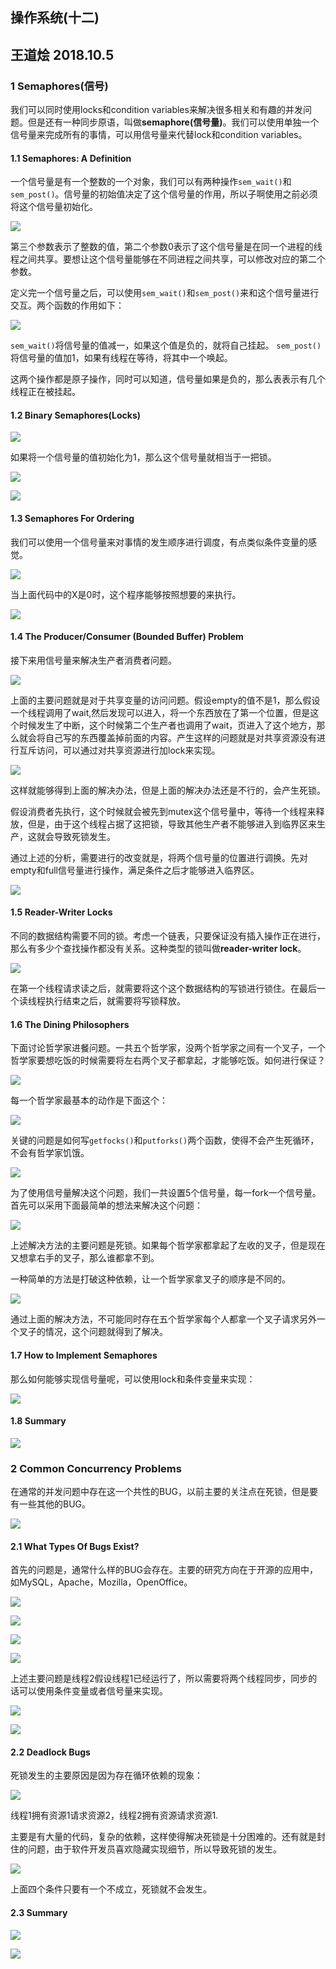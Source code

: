 ## 操作系统(十二)
## 王道烩  2018.10.5

### 1 Semaphores(信号)

我们可以同时使用locks和condition variables来解决很多相关和有趣的并发问题。但是还有一种同步原语，叫做**semaphore(信号量)**。我们可以使用单独一个信号量来完成所有的事情，可以用信号量来代替lock和condition variables。

#### 1.1 Semaphores: A Definition

一个信号量是有一个整数的一个对象，我们可以有两种操作`sem_wait()`和`sem_post()`。信号量的初始值决定了这个信号量的作用，所以子啊使用之前必须将这个信号量初始化。

![](./images/192.png)

第三个参数表示了整数的值，第二个参数0表示了这个信号量是在同一个进程的线程之间共享。要想让这个信号量能够在不同进程之间共享，可以修改对应的第二个参数。

定义完一个信号量之后，可以使用`sem_wait()`和`sem_post()`来和这个信号量进行交互。两个函数的作用如下：

![](./images/193.png)

`sem_wait()`将信号量的值减一，如果这个值是负的，就将自己挂起。
`sem_post()`将信号量的值加1，如果有线程在等待，将其中一个唤起。

这两个操作都是原子操作，同时可以知道，信号量如果是负的，那么表表示有几个线程正在被挂起。


#### 1.2 Binary Semaphores(Locks)

![](./images/194.png)

如果将一个信号量的值初始化为1，那么这个信号量就相当于一把锁。

![](./images/195.png)

![](./images/196.png)

#### 1.3 Semaphores For Ordering

我们可以使用一个信号量来对事情的发生顺序进行调度，有点类似条件变量的感觉。

![](./images/197.png)

当上面代码中的X是0时，这个程序能够按照想要的来执行。

![](./images/198.png)

#### 1.4 The Producer/Consumer (Bounded Buffer) Problem

接下来用信号量来解决生产者消费者问题。

![](./images/200.png)

上面的主要问题就是对于共享变量的访问问题。假设empty的值不是1，那么假设一个线程调用了wait,然后发现可以进入，将一个东西放在了第一个位置，但是这个时候发生了中断，这个时候第二个生产者也调用了wait，页进入了这个地方，那么就会将自己写的东西覆盖掉前面的内容。产生这样的问题就是对共享资源没有进行互斥访问，可以通过对共享资源进行加lock来实现。

![](./images/201.png)

这样就能够得到上面的解决办法，但是上面的解决办法还是不行的，会产生死锁。

假设消费者先执行，这个时候就会被先到mutex这个信号量中，等待一个线程来释放，但是，由于这个线程占据了这把锁，导致其他生产者不能够进入到临界区来生产，这就会导致死锁发生。

通过上述的分析，需要进行的改变就是，将两个信号量的位置进行调换。先对empty和full信号量进行操作，满足条件之后才能够进入临界区。

![](./images/199.png)

#### 1.5 Reader-Writer Locks

不同的数据结构需要不同的锁。考虑一个链表，只要保证没有插入操作正在进行，那么有多少个查找操作都没有关系。这种类型的锁叫做**reader-writer lock**。

![](./images/202.png)

在第一个线程请求读之后，就需要将这个这个数据结构的写锁进行锁住。在最后一个读线程执行结束之后，就需要将写锁释放。

#### 1.6 The Dining Philosophers

下面讨论哲学家进餐问题。一共五个哲学家，没两个哲学家之间有一个叉子，一个哲学家要想吃饭的时候需要将左右两个叉子都拿起，才能够吃饭。如何进行保证？

![](./images/203.png)

每一个哲学家最基本的动作是下面这个：

![](./images/204.png)

关键的问题是如何写`getfocks()`和`putforks()`两个函数，使得不会产生死循环，不会有哲学家饥饿。

![](./images/205.png)

为了使用信号量解决这个问题，我们一共设置5个信号量，每一fork一个信号量。
首先可以采用下面最简单的想法来解决这个问题：

![](./images/206.png)

上述解决方法的主要问题是死锁。如果每个哲学家都拿起了左收的叉子，但是现在又想拿右手的叉子，那么谁都拿不到。

一种简单的方法是打破这种依赖，让一个哲学家拿叉子的顺序是不同的。

![](./images/207.png)

通过上面的解决方法，不可能同时存在五个哲学家每个人都拿一个叉子请求另外一个叉子的情况，这个问题就得到了解决。


#### 1.7 How to Implement Semaphores

那么如何能够实现信号量呢，可以使用lock和条件变量来实现：

![](./images/208.png)

#### 1.8 Summary

![](./images/209.png)

### 2 Common Concurrency Problems

在通常的并发问题中存在这一个共性的BUG，以前主要的关注点在死锁，但是要有一些其他的BUG。

![](./images/210.png)

#### 2.1 What Types Of Bugs Exist?

首先的问题是，通常什么样的BUG会存在。主要的研究方向在于开源的应用中，如MySQL，Apache，Mozilla，OpenOffice。

![](./images/211.png)

![](./images/212.png)

![](./images/213.png)

![](./images/214.png)

上述主要问题是线程2假设线程1已经运行了，所以需要将两个线程同步，同步的话可以使用条件变量或者信号量来实现。

![](./images/215.png)

![](./images/216.png)

#### 2.2 Deadlock Bugs

死锁发生的主要原因是因为存在循环依赖的现象：

![](./images/217.png)

线程1拥有资源1请求资源2，线程2拥有资源请求资源1.

主要是有大量的代码，复杂的依赖，这样使得解决死锁是十分困难的。还有就是封住的问题，由于软件开发员喜欢隐藏实现细节，所以导致死锁的发生。

![](./images/218.png)

上面四个条件只要有一个不成立，死锁就不会发生。

#### 2.3 Summary

![](./images/219.png)

![](./images/220.png)

